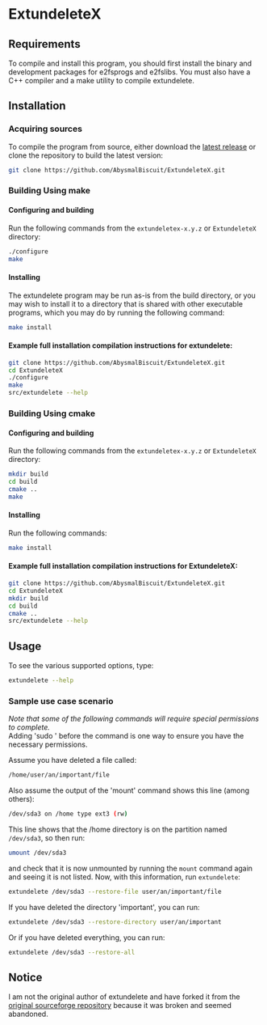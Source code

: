 # ExtundeleteX
## Requirements
To compile and install this program, you should first install the binary and development packages for e2fsprogs and e2fslibs.  You must also have a C++ compiler and a make utility to compile extundelete.

## Installation
### Acquiring sources
To compile the program from source, either download the [latest release](https://github.com/AbysmalBiscuit/ExtundeleteX/releases) or clone the repository to build the latest version:
```bash
git clone https://github.com/AbysmalBiscuit/ExtundeleteX.git
```

### Building Using make
#### Configuring and building
Run the following commands from the `extundeletex-x.y.z` or `ExtundeleteX` directory:
```bash
./configure
make
```
#### Installing
The extundelete program may be run as-is from the build
directory, or you may wish to install it to a directory
that is shared with other executable programs, which you
may do by running the following command:
```bash
make install
```
#### Example full installation compilation instructions for extundelete:
```bash
git clone https://github.com/AbysmalBiscuit/ExtundeleteX.git
cd ExtundeleteX
./configure
make
src/extundelete --help
```

### Building Using cmake
#### Configuring and building
Run the following commands from the `extundeletex-x.y.z` or `ExtundeleteX` directory:
```bash
mkdir build
cd build
cmake ..
make
```
#### Installing
Run the following commands:
```bash
make install
```

#### Example full installation compilation instructions for ExtundeleteX:
```bash
git clone https://github.com/AbysmalBiscuit/ExtundeleteX.git
cd ExtundeleteX
mkdir build
cd build
cmake ..
src/extundelete --help
```

## Usage
To see the various supported options, type:
```bash
extundelete --help
```
### Sample use case scenario
_Note that some of the following commands will require special permissions to complete._  
Adding 'sudo ' before the command is one way to ensure you have the necessary permissions.

Assume you have deleted a file called:
```bash
/home/user/an/important/file
```
Also assume the output of the 'mount' command shows this line (among others):
```bash
/dev/sda3 on /home type ext3 (rw)
```
This line shows that the /home directory is on the partition named `/dev/sda3`, so then run:
```bash
umount /dev/sda3
```
and check that it is now unmounted by running the `mount` command again and seeing it is not listed.
Now, with this information, run `extundelete`:
```bash
extundelete /dev/sda3 --restore-file user/an/important/file
```
If you have deleted the directory 'important', you can run:
```bash
extundelete /dev/sda3 --restore-directory user/an/important
```
Or if you have deleted everything, you can run:
```bash
extundelete /dev/sda3 --restore-all
```

## Notice
I am not the original author of extundelete and have forked it from the [original sourceforge repository](https://sourceforge.net/projects/extundelete/) because it was broken and seemed abandoned.
